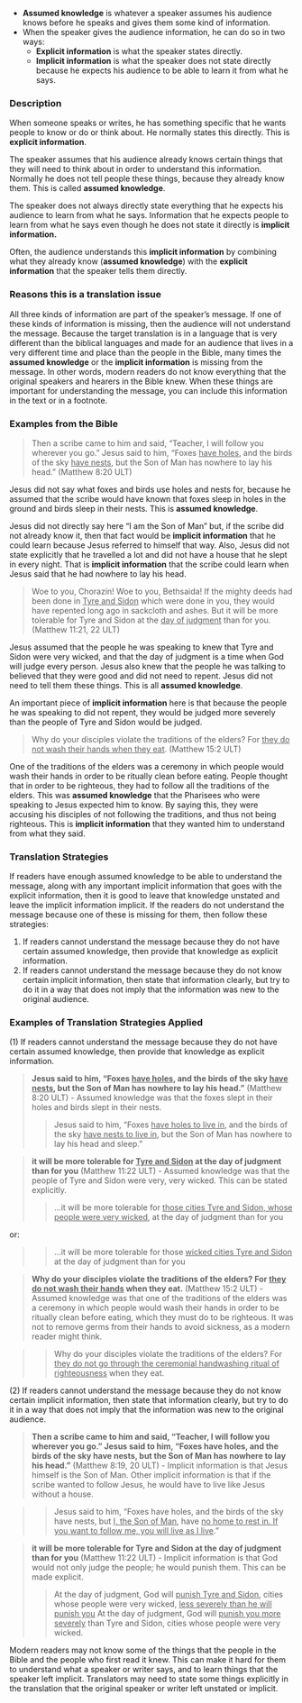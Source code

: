 
* **Assumed knowledge** is whatever a speaker assumes his audience knows before he speaks and gives them some kind of information.  
* When the speaker gives the audience information, he can do so in two ways:
  * **Explicit information** is what the speaker states directly.
  * **Implicit information** is what the speaker does not state directly because he expects his audience to be able to learn it from what he says.

### Description

When someone speaks or writes, he has something specific that he wants people to know or do or think about. He normally states this directly. This is **explicit information**.

The speaker assumes that his audience already knows certain things that they will need to think about in order to understand this information. Normally he does not tell people these things, because they already know them. This is called **assumed knowledge**.

The speaker does not always directly state everything that he expects his audience to learn from what he says. Information that he expects people to learn from what he says even though he does not state it directly is **implicit information.**

Often, the audience understands this **implicit information** by combining what they already know (**assumed knowledge**) with the **explicit information** that the speaker tells them directly.

### Reasons this is a translation issue

All three kinds of information are part of the speaker’s message. If one of these kinds of information is missing, then the audience will not understand the message. Because the target translation is in a language that is very different than the biblical languages and made for an audience that lives in a very different time and place than the people in the Bible, many times the **assumed knowledge** or the **implicit information** is missing from the message. In other words, modern readers do not know everything that the original speakers and hearers in the Bible knew. When these things are important for understanding the message, you can include this information in the text or in a footnote.

### Examples from the Bible

> Then a scribe came to him and said, “Teacher, I will follow you wherever you go.” Jesus said to him, “Foxes <u>have holes</u>, and the birds of the sky <u>have nests</u>, but the Son of Man has nowhere to lay his head.” (Matthew 8:20 ULT)

Jesus did not say what foxes and birds use holes and nests for, because he assumed that the scribe would have known that foxes sleep in holes in the ground and birds sleep in their nests. This is **assumed knowledge**.

Jesus did not directly say here “I am the Son of Man” but, if the scribe did not already know it, then that fact would be **implicit information** that he could learn because Jesus referred to himself that way. Also, Jesus did not state explicitly that  he travelled a lot and did not have a house that he slept in every night. That is **implicit information** that the scribe could learn when Jesus said that he had nowhere to lay his head.

> Woe to you, Chorazin! Woe to you, Bethsaida! If the mighty deeds had been done in <u>Tyre and Sidon</u> which were done in you, they would have repented long ago in sackcloth and ashes. But it will be more tolerable for Tyre and Sidon at the <u>day of judgment</u> than for you.  (Matthew 11:21, 22 ULT)

Jesus assumed that the people he was speaking to knew that Tyre and Sidon were very wicked, and that the day of judgment is a time when God will judge every person. Jesus also knew that the people he was talking to believed that they were good and did not need to repent.  Jesus did not need to tell them these things. This is all **assumed knowledge**.

An important piece of **implicit information** here is that because the people he was speaking to did not repent, they would be judged more severely than the people of Tyre and Sidon would be judged.

> Why do your disciples violate the traditions of the elders? For <u>they do not wash their hands when they eat</u>. (Matthew 15:2 ULT)

One of the traditions of the elders was a ceremony in which people would wash their hands in order to be ritually clean before eating. People thought that in order to be righteous, they had to follow all the traditions of the elders. This was **assumed knowledge** that the Pharisees who were speaking to Jesus expected him to know. By saying this, they were accusing his disciples of not following the traditions, and thus not being righteous. This is **implicit information** that they wanted him to understand from what they said.

### Translation Strategies

If readers have enough assumed knowledge to be able to understand the message, along with any important implicit information that goes with the explicit information, then it is good to leave that knowledge unstated and leave the implicit information implicit. If the readers do not understand the message because one of these is missing for them, then follow these strategies:

1. If readers cannot understand the message because they do not have certain assumed knowledge, then provide that knowledge as explicit information.
1. If readers cannot understand the message because they do not know certain implicit information, then state that information clearly, but try to do it in a way that does not imply that the information was new to the original audience.

### Examples of Translation Strategies Applied

(1) If readers cannot understand the message because they do not have certain assumed knowledge, then provide that knowledge as explicit information.

> **Jesus said to him, “Foxes <u>have holes</u>, and the birds of the sky <u>have nests</u>, but the Son of Man has nowhere to lay his head.”** (Matthew 8:20 ULT) - Assumed knowledge was that the foxes slept in their holes and birds slept in their nests.
>> Jesus said to him, “Foxes <u>have holes to live in</u>, and the birds of the sky <u>have nests to live in</u>, but the Son of Man has nowhere to lay his head and sleep.”

> **it will be more tolerable for <u>Tyre and Sidon</u> at the day of judgment than for you** (Matthew 11:22 ULT) - Assumed knowledge was that the people of Tyre and Sidon were very, very wicked. This can be stated explicitly.
>> …it will be more tolerable for <u>those cities Tyre and Sidon, whose people were very wicked</u>, at the day of judgment than for you

or:

>> …it will be more tolerable for those <u>wicked cities Tyre and Sidon</u> at the day of judgment than for you

> **Why do your disciples violate the traditions of the elders? For <u>they do not wash their hands</u> when they eat.** (Matthew 15:2 ULT) - Assumed knowledge was that one of the traditions of the elders was a ceremony in which people would wash their hands in order to be ritually clean before eating, which they must do to be righteous. It was not to remove germs from their hands to avoid sickness, as a modern reader might think.

>> Why do your disciples violate the traditions of the elders? For <u>they do not go through the ceremonial handwashing ritual of righteousness</u> when they eat.

(2) If readers cannot understand the message because they do not know certain implicit information, then state that information clearly, but try to do it in a way that does not imply that the information was new to the original audience.

> **Then a scribe came to him and said, “Teacher, I will follow you wherever you go.” Jesus said to him, “Foxes have holes, and the birds of the sky have nests, but the Son of Man has nowhere to lay his head.”** (Matthew 8:19, 20 ULT) - Implicit information is that Jesus himself is the Son of Man. Other implicit information is that if the scribe wanted to follow Jesus, he would have to live like Jesus without a house.

>> Jesus said to him, “Foxes have holes, and the birds of the sky have nests, but <u>I, the Son of Man</u>, have <u>no home to rest in. If you want to follow me, you will live as I live</u>.”

> **it will be more tolerable for Tyre and Sidon at the day of judgment than for you** (Matthew 11:22 ULT) - Implicit information is that God would not only judge the people; he would punish them. This can be made explicit.
>> At the day of judgment, God will <u>punish Tyre and Sidon</u>, cities whose people were very wicked, <u>less severely than he will punish you</u> 
>> At the day of judgment, God will <u>punish you more severely</u> than Tyre and Sidon, cities whose people were very wicked.

Modern readers may not know some of the things that the people in the Bible and the people who first read it knew. This can make it hard for them to understand what a speaker or writer says, and to learn things that the speaker left implicit. Translators may need to state some things explicitly in the translation that the original speaker or writer left unstated or implicit.
